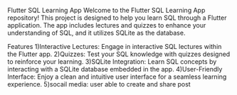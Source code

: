 Flutter SQL Learning App
Welcome to the Flutter SQL Learning App repository! This project is designed to help you learn SQL through a Flutter application.
The app includes lectures and quizzes to enhance your understanding of SQL, and it utilizes SQLite as the database.



Features
1)Interactive Lectures: Engage in interactive SQL lectures within the Flutter app.
2)Quizzes: Test your SQL knowledge with quizzes designed to reinforce your learning.
3)SQLite Integration: Learn SQL concepts by interacting with a SQLite database embedded in the app.
4)User-Friendly Interface: Enjoy a clean and intuitive user interface for a seamless learning experience.
5)socail media: user able to create and share post 
